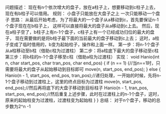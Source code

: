 问题描述：
现在有n个依次增大的盘子，放在a柱子上，想要移动到c柱子上去，现在有b柱子可以借用。
规则：
小盘子只能放在大盘子之上
一次只能移动一个盘子
思路：
从最后开始考虑，为了将最大的一个盘子从a移动到c，首先要保证n-1个盘子现在在b柱子上，
这样可以直接将最大的盘子从a移动到c上去。
然后，现在a柱子空了，b柱子上有n-1个盘子，c柱子上有一个已经成功归位的最大的盘子，
现在需要做的是将b柱子最下面的当前最大的盘子移动到c上去；
这时，a柱子变成了临时借用的，b变为起始柱子，操作和上面一样。
第一步：将n-1个盘子从a柱移动至b柱（借助c柱为过渡柱）
第二步：将a柱底下最大的盘子移动至c柱
第三步：将b柱的n-1个盘子移至c柱（借助a柱为过渡柱）
实现：
void Hanio(int n, char start_pos, char tran_pos, char end_pos)
{
	if (n == 1) {//当n==1时，只需要将最大的盘子从起始移动到目标即可
		move(n, start_pos, end_pos);
	}
	else {
		Hanio(n - 1, start_pos, end_pos, tran_pos);//递归处理，一开始的时候，先将n-1个盘子移动到过渡柱上，这里的终点目标为过渡柱
		move(n, start_pos, end_pos);//然后再将底下的大盘子移动到目标柱子
		Hanio(n - 1, tran_pos, start_pos, end_pos);//然后重复上述步骤，此时在过渡柱上的n-1个盘子，这时，原来的起始柱变为过渡柱，过渡柱变为起始柱
	}
}
总结：
对于n个盘子，移动的总步数为2^n -1